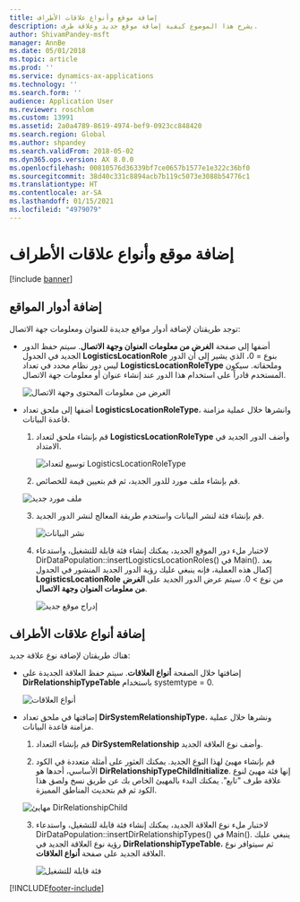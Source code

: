 ```yaml
---
title: إضافة موقع وأنواع علاقات الأطراف
description: يشرح هذا الموضوع كيفية إضافة موقع جديد وعلاقة طرف.
author: ShivamPandey-msft
manager: AnnBe
ms.date: 05/01/2018
ms.topic: article
ms.prod: ''
ms.service: dynamics-ax-applications
ms.technology: ''
ms.search.form: ''
audience: Application User
ms.reviewer: roschlom
ms.custom: 13991
ms.assetid: 2a0a4789-8619-4974-bef9-0923cc848420
ms.search.region: Global
ms.author: shpandey
ms.search.validFrom: 2018-05-02
ms.dyn365.ops.version: AX 8.0.0
ms.openlocfilehash: 00810576d36339bf7ce0657b1577e1e322c36bf0
ms.sourcegitcommit: 38d40c331c8894acb7b119c5073e3088b54776c1
ms.translationtype: HT
ms.contentlocale: ar-SA
ms.lasthandoff: 01/15/2021
ms.locfileid: "4979079"
---
```

# <a name="add-location-and-party-relationship-types"></a>إضافة موقع وأنواع علاقات الأطراف 

[!include [banner](../includes/banner.md)]

## <a name="add-location-roles"></a>إضافة أدوار المواقع

توجد طريقتان لإضافة أدوار مواقع جديدة للعنوان ومعلومات جهة الاتصال:

-  أضفها إلى صفحة **‏‫الغرض من معلومات العنوان وجهة الاتصال‬**. سيتم حفظ الدور الجديد في الجدول **LogisticsLocationRole** بنوع = 0، الذي يشير إلى أن الدور ليس دور نظام محدد في تعداد **LogisticsLocationRoleType** وملحقاته. سيكون المستخدم قادراً على استخدام هذا الدور عند إنشاء عنوان أو معلومات جهة الاتصال.

    ![الغرض من معلومات المحتوى وجهة الاتصال](media/Address-Contact.PNG)

-  أضفها إلى ملحق تعداد **LogisticsLocationRoleType**، وانشرها خلال عملية مزامنة قاعدة البيانات.

    1.  قم بإنشاء ملحق لتعداد **LogisticsLocationRoleType** وأضف الدور الجديد في الامتداد. 
  
        ![توسيع لتعداد LogisticsLocationRoleType](media/Logistics.PNG)

    2. قم بإنشاء ملف مورد للدور الجديد، ثم قم بتعيين قيمة للخصائص.
     
     ![ملف مورد جديد](media/Resource.PNG)
        
    3.  قم بإنشاء فئة لنشر البيانات واستخدم طريقة المعالج لنشر الدور الجديد. 

        ![نشر البيانات](media/Dirdata.PNG)

    4.  لاختبار ملء دور الموقع الجديد، يمكنك إنشاء فئة قابلة للتشغيل، واستدعاء DirDataPopulation::insertLogisticsLocationRoles() في Main(). بعد إكمال هذه العملية، فإنه ينبغي عليك رؤية الدور الجديد المنشور في الجدول **LogisticsLocationRole** من نوع \> 0. سيتم عرض الدور الجديد على **‏‫الغرض من معلومات العنوان وجهة الاتصال‬**.

        ![إدراج موقع جديد](media/InsertNewLocation.PNG)

## <a name="add-party-relationship-types"></a>إضافة أنواع علاقات الأطراف 

هناك طريقتان لإضافة نوع علاقة جديد:

-   إضافتها خلال الصفحة **أنواع العلاقات**. سيتم حفظ العلاقة الجديدة على **DirRelationshipTypeTable** باستخدام systemtype = 0.

    ![أنواع العلاقات](media/Relationship.PNG)

-  إضافتها في ملحق تعداد **DirSystemRelationshipType**، ونشرها خلال عملية مزامنة قاعدة البيانات.

    1.  قم بإنشاء التعداد **DirSystemRelationship** وأضف نوع العلاقة الجديد.

    2. قم بإنشاء مهيئ لهذا النوع الجديد. يمكنك العثور على أمثلة متعددة في الكود الأساسي، أحدها هو **DirRelationshipTypeChildInitialize**. إنها فئة مهيئ لنوع علاقة طرف "تابع". يمكنك البدء بالمهيئ الخاص بك عن طريق نسخ ولصق هذا الكود ثم قم بتحديث المناطق المميزة.
    
    ![مهايئ DirRelationshipChild](media/DirRelationship.PNG)

    3.  لاختبار ملء نوع العلاقة الجديد، يمكنك إنشاء فئة قابلة للتشغيل، واستدعاء DirDataPopulation::insertDirRelationshipTypes() في Main(). ينبغي عليك رؤية نوع العلاقة الجديد في **DirRelationshipTypeTable**، ثم سيتوافر نوع العلاقة الجديد على صفحة **أنواع العلاقات**.

        ![فئة قابلة للتشغيل](media/Runnable.PNG)


[!INCLUDE[footer-include](../../includes/footer-banner.md)]